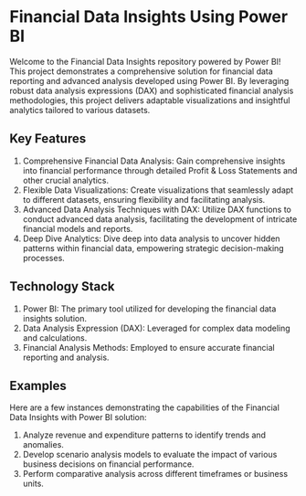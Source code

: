 # Financial Data Insights Using Power BI

Welcome to the Financial Data Insights repository powered by Power BI! This project demonstrates a comprehensive solution for financial data reporting and advanced analysis developed using Power BI. By leveraging robust data analysis expressions (DAX) and sophisticated financial analysis methodologies, this project delivers adaptable visualizations and insightful analytics tailored to various datasets.

## Key Features
1. Comprehensive Financial Data Analysis: Gain comprehensive insights into financial performance through detailed Profit & Loss Statements and other crucial analytics.
2. Flexible Data Visualizations: Create visualizations that seamlessly adapt to different datasets, ensuring flexibility and facilitating analysis.
3. Advanced Data Analysis Techniques with DAX: Utilize DAX functions to conduct advanced data analysis, facilitating the development of intricate financial models and reports.
4. Deep Dive Analytics: Dive deep into data analysis to uncover hidden patterns within financial data, empowering strategic decision-making processes.

## Technology Stack
1. Power BI: The primary tool utilized for developing the financial data insights solution.
2. Data Analysis Expression (DAX): Leveraged for complex data modeling and calculations.
3. Financial Analysis Methods: Employed to ensure accurate financial reporting and analysis.

## Examples
Here are a few instances demonstrating the capabilities of the Financial Data Insights with Power BI solution:

1. Analyze revenue and expenditure patterns to identify trends and anomalies.
2. Develop scenario analysis models to evaluate the impact of various business decisions on financial performance.
3. Perform comparative analysis across different timeframes or business units.
